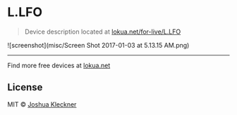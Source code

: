 # L.LFO

> Device description located at [lokua.net/for-live/L.LFO][lfo]

![screenshot](misc/Screen Shot 2017-01-03 at 5.13.15 AM.png)

---

Find more free devices at [lokua.net][l4l]

## License
MIT © [Joshua Kleckner][jjk]

[jjk]: https://lokua.net
[l4l]: https://lokua.net/for-live
[m4l]: https://www.ableton.com/en/live/max-for-live/
[lfo]: https://lokua.net/for-live/L.LFO
